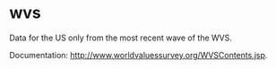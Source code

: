 # wvs
Data for the US only from the most recent wave of the WVS.

Documentation: http://www.worldvaluessurvey.org/WVSContents.jsp.
